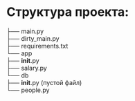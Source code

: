 # Структура проекта:  
  
├── main.py  
├── dirty_main.py  
├── requirements.txt  
└── app  
    ├── __init__.py  
    ├── salary.py  
    └── db  
        ├── __init__.py (пустой файл)  
        └── people.py
